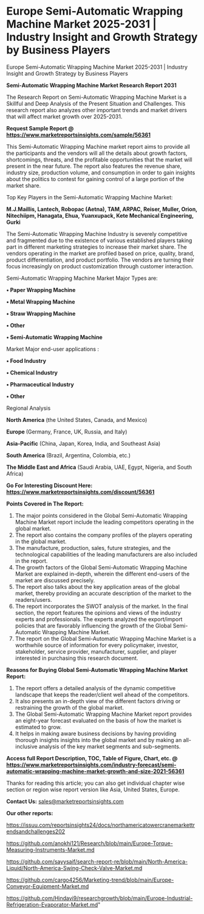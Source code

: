 # Europe Semi-Automatic Wrapping Machine Market 2025-2031 | Industry Insight and Growth Strategy by Business Players
 Europe Semi-Automatic Wrapping Machine Market 2025-2031 | Industry Insight and Growth Strategy by Business Players

<strong>Semi-Automatic Wrapping Machine Market Research Report 2031</strong>

The Research Report on Semi-Automatic Wrapping Machine Market is a Skillful and Deep Analysis of the Present Situation and Challenges. This research report also analyzes other important trends and market drivers that will affect market growth over 2025-2031.

<strong>Request Sample Report @ <a href=https://www.marketreportsinsights.com/sample/56361>https://www.marketreportsinsights.com/sample/56361</a></strong>

This Semi-Automatic Wrapping Machine market report aims to provide all the participants and the vendors will all the details about growth factors, shortcomings, threats, and the profitable opportunities that the market will present in the near future. The report also features the revenue share, industry size, production volume, and consumption in order to gain insights about the politics to contest for gaining control of a large portion of the market share.

Top Key Players in the Semi-Automatic Wrapping Machine Market:

<strong>M.J.Maillis, Lantech, Robopac (Aetna), TAM, ARPAC, Reiser, Muller, Orion, Nitechiipm, Hanagata, Ehua, Yuanxupack, Kete Mechanical Engineering, Gurki</strong>

The Semi-Automatic Wrapping Machine Industry is severely competitive and fragmented due to the existence of various established players taking part in different marketing strategies to increase their market share. The vendors operating in the market are profiled based on price, quality, brand, product differentiation, and product portfolio. The vendors are turning their focus increasingly on product customization through customer interaction.

Semi-Automatic Wrapping Machine Market Major Types are:

<strong>• Paper Wrapping Machine

• Metal Wrapping Machine

• Straw Wrapping Machine

• Other

• Semi-Automatic Wrapping Machine</strong>

Market Major end-user applications :

<strong>• Food Industry

• Chemical Industry

• Pharmaceutical Industry

• Other</strong>

Regional Analysis

</u><strong><b>North America</b></strong> (the United States, Canada, and Mexico)

<strong><b>Europe </b></strong>(Germany, France, UK, Russia, and Italy)

<strong><b>Asia-Pacific</b></strong> (China, Japan, Korea, India, and Southeast Asia)

<strong><b>South America</b></strong> (Brazil, Argentina, Colombia, etc.)

<strong><b>The Middle East and Africa</b></strong> (Saudi Arabia, UAE, Egypt, Nigeria, and South Africa)

<strong>Go For Interesting Discount Here: <a href=https://www.marketreportsinsights.com/discount/56361>https://www.marketreportsinsights.com/discount/56361</a></strong>

<strong>Points Covered in The Report:</strong>
<ol>
  <li>The major points considered in the Global Semi-Automatic Wrapping Machine Market report include the leading competitors operating in the global market.</li>
  <li>The report also contains the company profiles of the players operating in the global market.</li>
  <li>The manufacture, production, sales, future strategies, and the technological capabilities of the leading manufacturers are also included in the report.</li>
  <li>The growth factors of the Global Semi-Automatic Wrapping Machine Market are explained in-depth, wherein the different end-users of the market are discussed precisely.</li>
  <li>The report also talks about the key application areas of the global market, thereby providing an accurate description of the market to the readers/users.</li>
  <li>The report incorporates the SWOT analysis of the market. In the final section, the report features the opinions and views of the industry experts and professionals. The experts analyzed the export/import policies that are favorably influencing the growth of the Global Semi-Automatic Wrapping Machine Market.</li>
  <li>The report on the Global Semi-Automatic Wrapping Machine Market is a worthwhile source of information for every policymaker, investor, stakeholder, service provider, manufacturer, supplier, and player interested in purchasing this research document.</li>
</ol>
<strong>Reasons for Buying Global Semi-Automatic Wrapping Machine Market Report:</strong>

<ol>
  <li>The report offers a detailed analysis of the dynamic competitive landscape that keeps the reader/client well ahead of the competitors.</li>
  <li>It also presents an in-depth view of the different factors driving or restraining the growth of the global market.</li>
  <li>The Global Semi-Automatic Wrapping Machine Market report provides an eight-year forecast evaluated on the basis of how the market is estimated to grow.</li>
  <li>It helps in making aware business decisions by having providing thorough insights insights into the global market and by making an all-inclusive analysis of the key market segments and sub-segments.</li>
</ol>
<strong>Access full Report Description, TOC, Table of Figure, Chart, etc. @ <a href=https://www.marketreportsinsights.com/industry-forecast/semi-automatic-wrapping-machine-market-growth-and-size-2021-56361>https://www.marketreportsinsights.com/industry-forecast/semi-automatic-wrapping-machine-market-growth-and-size-2021-56361</a></strong>


Thanks for reading this article; you can also get individual chapter wise section or region wise report version like Asia, United States, Europe.

<strong>Contact Us:</strong>
sales@marketreportsinsights.com

<strong>Our other reports:</strong>

<a href=https://issuu.com/reportsinsights24/docs/northamericatowercranemarkettrendsandchallenges202>https://issuu.com/reportsinsights24/docs/northamericatowercranemarkettrendsandchallenges202</a>

<a href=https://github.com/anokhi121/Research/blob/main/Europe-Torque-Measuring-Instruments-Market.md>https://github.com/anokhi121/Research/blob/main/Europe-Torque-Measuring-Instruments-Market.md</a>

<a href=https://github.com/sayysaif/search-report-re/blob/main/North-America-Liquid/North-America-Swing-Check-Valve-Market.md>https://github.com/sayysaif/search-report-re/blob/main/North-America-Liquid/North-America-Swing-Check-Valve-Market.md</a>

<a href=https://github.com/cargo4256/Marketing-trend/blob/main/Europe-Conveyor-Equipment-Market.md>https://github.com/cargo4256/Marketing-trend/blob/main/Europe-Conveyor-Equipment-Market.md</a>

<a href=https://github.com/Hindavi9/researchgrowth/blob/main/Europe-Industrial-Refrigeration-Evaporator-Market.md>https://github.com/Hindavi9/researchgrowth/blob/main/Europe-Industrial-Refrigeration-Evaporator-Market.md</a>"
